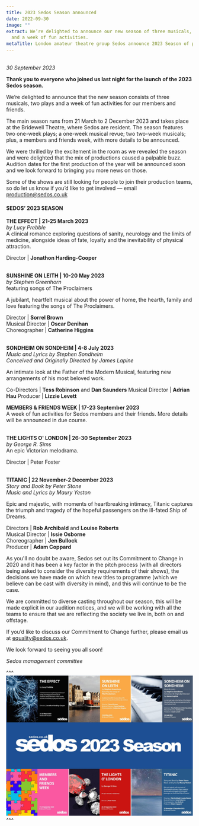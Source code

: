 ```yaml
---
title: 2023 Sedos Season announced
date: 2022-09-30
image: ""
extract: We’re delighted to announce our new season of three musicals, two plays
  and a week of fun activities.
metaTitle: London amateur theatre group Sedos announce 2023 Season of plays and musicals
---
```

\
*30 September 2023*

**Thank you to everyone who joined us last night for the launch of the 2023 Sedos season.** 

We’re delighted to announce that the new season consists of three musicals, two plays and a week of fun activities for our members and friends.

The main season runs from 21 March to 2 December 2023 and takes place at the Bridewell Theatre, where Sedos are resident. The season features two one-week plays; a one-week musical revue; two two-week musicals; plus, a members and friends week, with more details to be announced.

We were thrilled by the excitement in the room as we revealed the season and were delighted that the mix of productions caused a palpable buzz. Audition dates for the first production of the year will be announced soon and we look forward to bringing you more news on those.

Some of the shows are still looking for people to join their production teams, so do let us know if you’d like to get involved — email [production@sedos.co.uk](mailto:production@sedos.co.uk)

#### **SEDOS’ 2023 SEASON**

**THE EFFECT | 21-25 March 2023**\
*by Lucy Prebble*\
A clinical romance exploring questions of sanity, neurology and the limits of medicine, alongside ideas of fate, loyalty and the inevitability of physical attraction.

Director | **Jonathon Harding-Cooper**  

\
**SUNSHINE ON LEITH | 10-20 May 2023**\
*by Stephen Greenhorn*\
featuring songs of The Proclaimers

A jubilant, heartfelt musical about the power of home, the hearth, family and love featuring the songs of The Proclaimers.

Director | **Sorrel Brown**\
Musical Director | **Oscar Denihan**\
Choreographer | **Catherine Higgins** 

\
**SONDHEIM ON SONDHEIM | 4-8 July 2023**\
*Music and Lyrics by Stephen Sondheim*\
*Conceived and Originally Directed by James Lapine*

An intimate look at the Father of the Modern Musical, featuring new arrangements of his most beloved work.

Co-Directors |  **Tess Robinson** and **Dan Saunders**
Musical Director | **Adrian Hau**
Producer | **Lizzie Levett**

**MEMBERS & FRIENDS WEEK | 17-23 September 2023**\
A week of fun activities for Sedos members and their friends. More details will be announced in due course. 

\
**THE LIGHTS O' LONDON | 26-30 September 2023**\
*by George R. Sims*\
An epic Victorian melodrama.

Director | Peter Foster

\
**TITANIC | 22 November-2 December 2023**\
*Story and Book by Peter Stone*\
*Music and Lyrics by Maury Yeston*

Epic and majestic, with moments of heartbreaking intimacy, Titanic captures the triumph and tragedy of the hopeful passengers on the ill-fated Ship of Dreams.

Directors | **Rob Archibald** and **Louise Roberts**\
Musical Director | **Issie Osborne** \
Choreographer | **Jen Bullock**\
Producer | **Adam Coppard** 

As you'll no doubt be aware, Sedos set out its Commitment to Change in 2020 and it has been a key factor in the pitch process (with all directors being asked to consider the diversity requirements of their shows), the decisions we have made on which new titles to programme (which we believe can be cast with diversity in mind), and this will continue to be the case.

We are committed to diverse casting throughout our season, this will be made explicit in our audition notices, and we will be working with all the teams to ensure that we are reflecting the society we live in, both on and offstage. 

If you’d like to discuss our Commitment to Change further, please email us at equality@sedos.co.uk. 

We look forward to seeing you all soon!

*Sedos management committee*

^^^ ![](/assets/sedos-season-2023-v3-1500pixels.jpg)
^^^